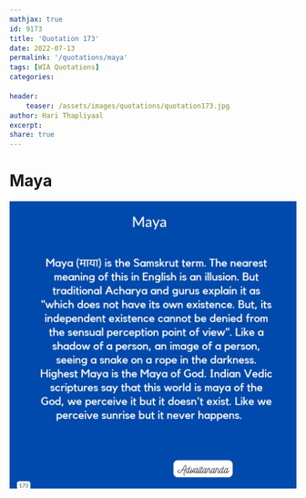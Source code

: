 ```yaml
---
mathjax: true
id: 9173
title: 'Quotation 173'
date: 2022-07-13
permalink: '/quotations/maya'
tags: [WIA Quotations] 
categories: 

header:
    teaser: /assets/images/quotations/quotation173.jpg
author: Hari Thapliyaal 
excerpt:
share: true 
---
```


# Maya

![Maya](/assets/images/quotations/quotation173.jpg)
